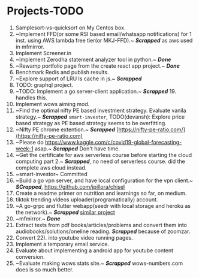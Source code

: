# Projects-TODO

1. Samplesort-vs-quicksort on My Centos box.
2. ~Implement FFD(or some RSI based email/whatsapp notifications) for 1 inst. using AWS lambda free tier(or MKJ-FFD).~ ***Scrapped*** as aws used in mfmirror.
3. Implement Screener.in
4. ~Implement Zerodha statement analyzer tool in python.~ ***Done***
5. ~Rewamp portfolio page from the create react app project.~ ***Done***
6. Benchmark Redis and publish results.
7. ~Explore support of LRU ls cache in js.~ ***Scrapped***
8. TODO: graphql project.
9. ~TODO: Implement a go server-client application.~ ***Scrapped*** 19. handles this.
10. Implement wows aiming mod.
11. ~Find the optimal nifty PE based investment strategy. Evaluate vanila strategy.~ ***Scrapped*** `smart-investor`, TODO(devansh): Explore price based strategy as PE based strategy seems to be overfitting.
12. ~Nifty PE chrome extention.~ ***Scrapped*** [https://nifty-pe-ratio.com/](https://nifty-pe-ratio.com)
13. ~Please do https://www.kaggle.com/c/covid19-global-forecasting-week-1 asap.~ ***Scrapped*** Don't have time.
14. ~Get the certificate for aws serverless course before starting the cloud computing part 2.~ ***Scrapped***, no need of serverless course. did the complete aws cloud instead.
15. ~smart-investor~ Committed
16. ~Build a go vpn server, and have local configuration for the vpn client.~ ***SCrapped***, https://github.com/jpillora/chisel
17. Create a readme primer on nutrition and learnings so far, on medium.
18. tiktok trending videos uploader(programatically) account.
20. ~A go-grpc and flutter webapp(seedr with local storage and heroku as the network).~ ***Scrapped*** [similar project](https://github.com/jpillora/cloud-torrent/issues/82)
21. ~mfmirror.~ ***Done***
22. Extract texts from pdf books/articles/problems and convert them into audiobooks/solutions/oneline reading. ***Scrapped*** because of zoomzar.
23. Convert 22). into youtube video running pages.
24. Implement a temporary email service.
25. Evaluate about implementing a android app for youtube content conversion.
26. ~Evaluate making wows stats site.~ ***Scrapped*** wows-numbers.com does is so much better.

